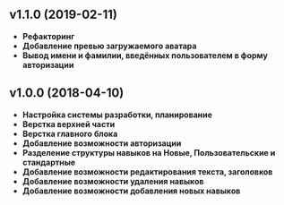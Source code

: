 ## v1.1.0 (2019-02-11)

* **Рефакторинг**
* **Добавление превью загружаемого аватара**
* **Вывод имени и фамилии, введённых пользователем в форму авторизации**

## v1.0.0 (2018-04-10)

* **Настройка системы разработки, планирование**
* **Верстка верхней части**
* **Верстка главного блока**
* **Добавление возможности авторизации**
* **Разделение структуры навыков на Новые, Пользовательские и стандартные**
* **Добавление возможности редактирования текста, заголовков**
* **Добавление возможности удаления навыков**
* **Добавление возможности добавления новых навыков**
